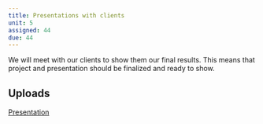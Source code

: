 ```yaml
---
title: Presentations with clients
unit: 5
assigned: 44
due: 44
---
```

We will meet with our clients to show them our final results. This means that project and presentation should be finalized and ready to show.

Uploads
--------
[Presentation](https://drive.google.com/drive/folders/1zM7bqqhuvfZ4ST-3rnoWq9Yit7VXtdZg)
